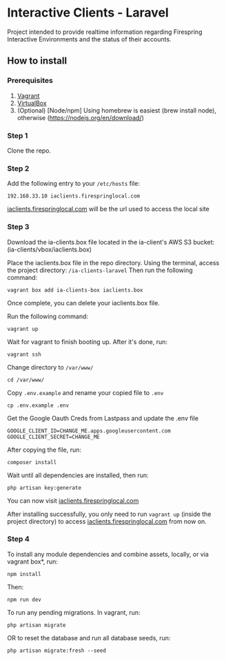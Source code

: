 # Interactive Clients - Laravel
Project intended to provide realtime information regarding Firespring Interactive Environments and the status of their accounts.

## How to install

### Prerequisites

1. [Vagrant](https://www.vagrantup.com/downloads.html)
2. [VirtualBox](https://www.virtualbox.org/wiki/Downloads)
3. (Optional) [Node/npm] Using homebrew is easiest (brew install node), otherwise (https://nodejs.org/en/download/)



### Step 1

Clone the repo.


### Step 2

Add the following entry to your `/etc/hosts` file:

`192.168.33.10 iaclients.firespringlocal.com`

[iaclients.firespringlocal.com](http://iaclients.firespringlocal.com/) will be the url used to access the local site



### Step 3
Download the ia-clients.box file located in the ia-client's AWS S3 bucket: (ia-clients/vbox/iaclients.box)


Place the iaclients.box file in the repo directory. Using the terminal, access the project directory: `/ia-clients-laravel` Then run the following command:

    vagrant box add ia-clients-box iaclients.box

Once complete, you can delete your iaclients.box file.



Run the following command:

    vagrant up


Wait for vagrant to finish booting up. After it's done, run:

    vagrant ssh


Change directory to `/var/www/`

    cd /var/www/


Copy `.env.example` and rename your copied file to `.env`

    cp .env.example .env
    
Get the Google Oauth Creds from Lastpass and update the .env file
  
    GOOGLE_CLIENT_ID=CHANGE_ME.apps.googleusercontent.com
    GOOGLE_CLIENT_SECRET=CHANGE_ME


After copying the file, run:

    composer install
 

Wait until all dependencies are installed, then run:

    php artisan key:generate



You can now visit [iaclients.firespringlocal.com](http://iaclients.firespringlocal.com/)

After installing successfully, you only need to run `vagrant up` (inside the project directory) to access [iaclients.firespringlocal.com](http://iaclients.firespringlocal.com/) from now on.

### Step 4

To install any module dependencies and combine assets, locally, or via vagrant box*, run:
    
    npm install
    
    
Then:

    npm run dev
    

To run any pending migrations. In vagrant, run:
    
    php artisan migrate
    
 
OR to reset the database and run all database seeds, run:

    php artisan migrate:fresh --seed

